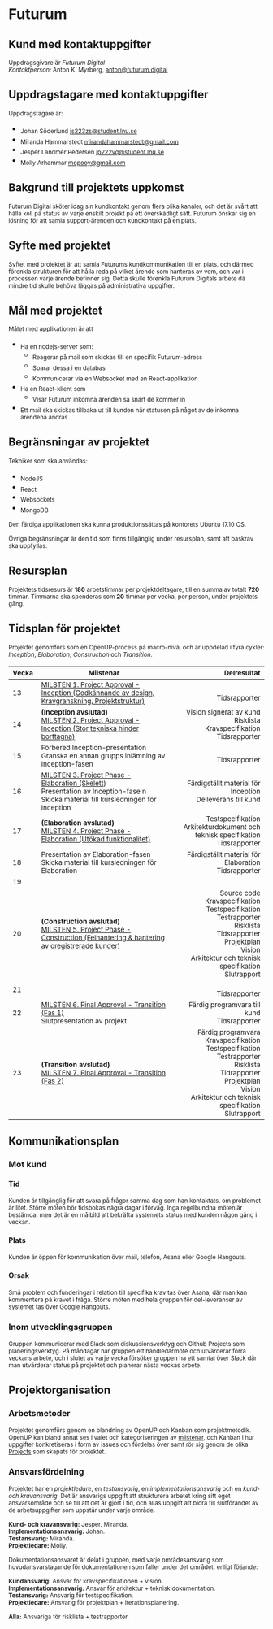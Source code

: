 # Futurum

## Kund med kontaktuppgifter
<sub>Uppdragsgivare är *Futurum Digital*<br>
*Kontaktperson:* Anton K. Myrberg, anton@futurum.digital</sub>

## Uppdragstagare med kontaktuppgifter
<sub>Uppdragstagare är: </sub>
* <sub>Johan Söderlund js223zs@student.lnu.se</sub>
* <sub>Miranda Hammarstedt mirandahammarstedt@gmail.com</sub>
* <sub>Jesper Landmér Pedersen jp222vq@student.lnu.se</sub>
* <sub>Molly Arhammar mopooy@gmail.com</sub>

## Bakgrund till projektets uppkomst
<sub>Futurum Digital sköter idag sin kundkontakt genom flera olika kanaler, och det är svårt att hålla koll på status av varje enskilt projekt på ett överskådligt sätt. Futurum önskar sig en lösning för att samla support-ärenden och kundkontakt på en plats.</sub>

## Syfte med projektet
<sub>Syftet med projektet är att samla Futurums kundkommunikation till en plats, och därmed förenkla strukturen för att hålla reda på vilket ärende som hanteras av vem, och var i processen varje ärende befinner sig. Detta skulle förenkla Futurum Digitals arbete då mindre tid skulle behöva läggas på administrativa uppgifter.</sub>

## Mål med projektet
<sub>Målet med applikationen är att </sub>
* <sub>Ha en nodejs-server som:</sub>
   * <sub>Reagerar på mail som skickas till en specifik Futurum-adress</sub>
   * <sub>Sparar dessa i en databas</sub>
   * <sub>Kommunicerar via en Websocket med en React-applikation</sub>
* <sub>Ha en React-klient som</sub>
   * <sub>Visar Futurum inkomna ärenden så snart de kommer in</sub>
* <sub>Ett mail ska skickas tillbaka ut till kunden när statusen på något av de inkomna ärendena ändras.</sub>

## Begränsningar av projektet
<sub>Tekniker som ska användas:</sub>
* <sub>NodeJS</sub>
* <sub>React</sub>
* <sub>Websockets</sub>
* <sub>MongoDB</sub>

<sub>Den färdiga applikationen ska kunna produktionssättas på kontorets Ubuntu 17.10 OS.</sub>

<sub>Övriga begränsningar är den tid som finns tillgänglig under resursplan, samt att baskrav ska uppfyllas.</sub>

## Resursplan
<sub>Projektets tidsresurs är **180** arbetstimmar per projektdeltagare, till en summa av totalt **720** timmar.
Timmarna ska spenderas som **20** timmar per vecka, per person, under projektets gång. </sub>

## Tidsplan för projektet
<sub>Projektet genomförs som en OpenUP-process på macro-nivå, och är uppdelad i fyra cykler: *Inception*, *Elaboration*, *Construction* och *Transition*.</sub>

|<sub>Vecka</sub>|<sub>Milstenar</sub> |<sub>Delresultat</sub> |
|----|-----------|--------------:|
| <sub>13</sub> |<sub>[MILSTEN 1. Project Approval - Inception (Godkännande av design, Kravgranskning, Projektstruktur)](https://github.com/1dv611-futurum-project/dokumentation/blob/master/inlämningar/inception/Milstenar.md)</sub>|<br> <sub>Tidsrapporter</sub>|
| <sub>14</sub> | <sub>**(Inception avslutad)** <br> [MILSTEN 2. Project Approval - Inception (Stor tekniska hinder borttagna)](https://github.com/1dv611-futurum-project/dokumentation/blob/master/inlämningar/inception/Milstenar.md)</sub>| <sub>Vision signerat av kund <br> Risklista <br> Kravspecifikation <br> Tidsrapporter</sub> |
| <sub>15</sub> | <sub>Förbered Inception-presentation <br> Granska en annan grupps inlämning av Inception-fasen</sub>|<sub><br> Tidsrapporter</sub>|
| <sub>16</sub> |<sub>[MILSTEN 3. Project Phase - Elaboration (Skelett)](https://github.com/1dv611-futurum-project/dokumentation/blob/master/inlämningar/inception/Milstenar.md)</sub><br><sub>Presentation av Inception-fase n<br> Skicka material till kursledningen för Inception</sub>|<sub>Färdigställt material för Inception</sub><br><sub>Delleverans till kund</sub>|
| <sub>17</sub> | <sub>**(Elaboration avslutad)** <br> [MILSTEN 4. Project Phase - Elaboration (Utökad funktionalitet)](https://github.com/1dv611-futurum-project/dokumentation/blob/master/inlämningar/inception/Milstenar.md)</sub> |  <sub>Testspecifikation <br> Arkitekturdokument och teknisk specifikation <br> Tidsrapporter</sub>            |
| <sub>18</sub> |  <sub>Presentation av Elaboration-fasen <br> Skicka material till kursledningen för Elaboration</sub>|<sub>Färdigställt material för Elaboration <br> Tidsrapporter</sub>|
| <sub>19</sub> |   |               |<sub><br> Tidsrapporter</sub>|
| <sub>20</sub> | <sub>**(Construction avslutad)** <br>[MILSTEN 5. Project Phase - Construction (Felhantering & hantering av oregistrerade kunder)](https://github.com/1dv611-futurum-project/dokumentation/blob/master/inlämningar/inception/Milstenar.md)</sub>          |<sub>Source code <br> Kravspecifikation <br> Testspecifikation <br> Testrapporter <br> Risklista <br> Tidsrapporter <br> Projektplan <br> Vision <br> Arkitektur och teknisk specifikation <br> Slutrapport <br></sub>|
| <sub>21</sub> |           |<sub><br> Tidsrapporter</sub>|
| <sub>22</sub> |<sub>[MILSTEN 6. Final Approval - Transition (Fas 1)](https://github.com/1dv611-futurum-project/dokumentation/blob/master/inlämningar/inception/Milstenar.md)<br>Slutpresentation av projekt</sub>|<sub>Färdig programvara till kund<br> Tidsrapporter</sub>|
| <sub>23</sub> | <sub>**(Transition avslutad)** <br>[MILSTEN 7. Final Approval - Transition (Fas 2)](https://github.com/1dv611-futurum-project/dokumentation/blob/master/inlämningar/inception/Milstenar.md)</sub> |<sub>Färdig programvara <br> Kravspecifikation <br> Testspecifikation <br> Testrapporter <br> Risklista <br> Tidrapporter <br> Projektplan <br> Vision <br> Arkitektur och teknisk specifikation <br> Slutrapport <br></sub>|

## Kommunikationsplan
### Mot kund
#### Tid
<sub>Kunden är tillgänglig för att svara på frågor samma dag som han kontaktats, om problemet är litet. Större möten bör tidsbokas några dagar i förväg. Inga regelbundna möten är bestämda, men det är en målbild att bekräfta systemets status med kunden någon gång i veckan.</sub>

#### Plats
<sub>Kunden är öppen för kommunikation över mail, telefon, Asana eller Google Hangouts.</sub>

#### Orsak
<sub>Små problem och funderingar i relation till specifika krav tas över Asana, där man kan kommentera på kravet i fråga. Större möten med hela gruppen för del-leveranser av systemet tas över Google Hangouts. </sub>

### Inom utvecklingsgruppen
<sub>Gruppen kommunicerar med Slack som diskussionsverktyg och Github Projects som planeringsverktyg. På måndagar har gruppen ett handledarmöte och utvärderar förra veckans arbete, och i slutet av varje vecka försöker gruppen ha ett samtal över Slack där man utvärderar status på projektet och planerar nästa veckas arbete.</sub>

## Projektorganisation
### Arbetsmetoder
<sub>Projektet genomförs genom en blandning av OpenUP och Kanban som projektmetodik. OpenUP kan bland annat ses i valet och kategoriseringen av [milstenar](https://github.com/1dv611-futurum-project/dokumentation/blob/master/inlämningar/inception/Milstenar.md), och Kanban i hur uppgifter konkretiseras i form av issues och fördelas över samt rör sig genom de olika [Projects](https://github.com/1dv611-futurum-project/futurum-project/projects) som skapats för projektet.</sub> 

### Ansvarsfördelning
<sub>Projektet har en *projektledare*, en *testansvarig*, en *implementationsansvarig* och en *kund- och kravansvarig*. Det är ansvarigs uppgift att strukturera arbetet kring sitt eget ansvarsområde och se till att det är gjort i tid, och allas uppgift att bidra till slutförandet av de arbetsuppgifter som uppstår under varje område.</sub>

<sub>**Kund- och kravansvarig:** Jesper, Miranda. </sub>   
<sub>**Implementationsansvarig:** Johan.  </sub>  
<sub>**Testansvarig:** Miranda.  </sub>  
<sub>**Projektledare:** Molly. </sub>     

<sub>Dokumentationsansvaret är delat i gruppen, med varje områdesansvarig som huvudansvarstagande för dokumentationen som faller under det området, enligt följande:</sub>

<sub>**Kundansvarig:** Ansvar för kravspecifikationen + vision. </sub> <br>
<sub>**Implementationsansvarig:** Ansvar för arkitektur + teknisk dokumentation.</sub>  
<sub>**Testansvarig:** Ansvarig för testspecifikation.</sub>  
<sub>**Projektledare:** Ansvarig för projektplan + iterationsplanering. </sub> 
  
<sub>**Alla:** Ansvariga för risklista + testrapporter.</sub>  
